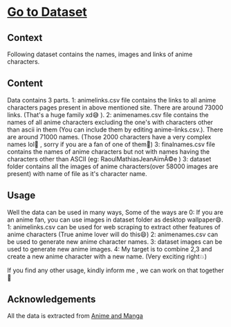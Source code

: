 # [Go to Dataset](https://www.kaggle.com/shanmukh05/anime-names-and-image-generation)


## Context
Following dataset contains the names, images and links of anime characters.

## Content
Data contains 3 parts.
1: animelinks.csv file contains the links to all anime characters pages present in above mentioned site. There are around 73000 links. (That's a huge family xd😅 ).
2: animenames.csv file contains the names of all anime characters excluding the one's with characters other than ascii in them (You can include them by editing anime-links.csv.). There are around 71000 names. (Those 2000 characters have a very complex names lol👀 , sorry if you are a fan of one of them🙁)
3: finalnames.csv file contains the names of anime characters but not with names having the characters other than ASCII (eg: RaoulMathiasJeanAimÃ©e )
3: dataset folder contains all the images of anime characters(over 58000 images are present) with name of file as it's character name.

## Usage
Well the data can be used in many ways, Some of the ways are
0: If you are an anime fan, you can use images in dataset folder as desktop wallpaper😄.
1: animelinks.csv can be used for web scraping to extract other features of anime characters (True anime lover will do this😄)
2: animenames.csv can be used to generate new anime character names.
3: dataset images can be used to generate new anime images.
4: My target is to combine 2,3 and create a new anime character with a new name. (Very exciting right💥)

If you find any other usage, kindly inform me , we can work on that together🙏

## Acknowledgements
All the data is extracted from [Anime and Manga](https://myanimelist.net/character.php)

